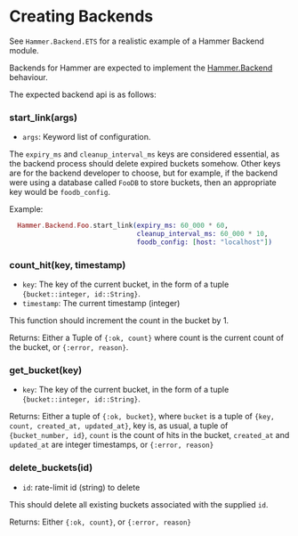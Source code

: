 # Creating Backends


See `Hammer.Backend.ETS` for a realistic example of a Hammer Backend module.


Backends for Hammer are expected to implement the [Hammer.Backend](/hammer/Hammer.Backend.html) behaviour.


The expected backend api is as follows:


### start_link(args)

- `args`: Keyword list of configuration.

The `expiry_ms` and `cleanup_interval_ms` keys are considered essential, as the
backend process should delete expired buckets somehow. Other keys are for the
backend developer to choose, but for example, if the backend were using a
database called `FooDB` to store buckets, then an appropriate key would be
`foodb_config`.

Example:

```elixir
  Hammer.Backend.Foo.start_link(expiry_ms: 60_000 * 60,
                                cleanup_interval_ms: 60_000 * 10,
                                foodb_config: [host: "localhost"])
```

### count_hit(key, timestamp)

- `key`: The key of the current bucket, in the form of a tuple `{bucket::integer, id::String}`.
- `timestamp`: The current timestamp (integer)

This function should increment the count in the bucket by 1.

Returns: Either a Tuple of `{:ok, count}` where count is the current count of the bucket,
or `{:error, reason}`.


### get_bucket(key)

- `key`: The key of the current bucket, in the form of a tuple `{bucket::integer, id::String}`.

Returns: Either a tuple of `{:ok, bucket}`, where `bucket` is a tuple of
`{key, count, created_at, updated_at}`, key is, as usual, a tuple of `{bucket_number, id}`,
`count` is the count of hits in the bucket, `created_at` and `updated_at` are integer timestamps,
or `{:error, reason}`


### delete_buckets(id)

- `id`: rate-limit id (string) to delete

This should delete all existing buckets associated with the supplied `id`.

Returns: Either `{:ok, count}`, or `{:error, reason}`
